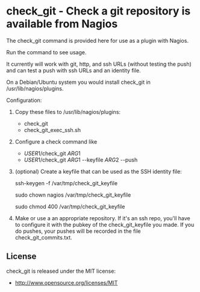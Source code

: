 check_git - Check a git repository is available from Nagios
===========================================================

The check_git command is provided here for use as a plugin with Nagios.

Run the command to see usage.

It currently will work with git, http, and ssh URLs (without testing the push)
and can test a push with ssh URLs and an identity file.

On a Debian/Ubuntu system you would install check_git in /usr/lib/nagios/plugins.

Configuration:

1. Copy these files to /usr/lib/nagios/plugins:
   * check_git
   * check_git_exec_ssh.sh
2. Configure a check command like
   * $USER1$/check_git $ARG1$
   * $USER1$/check_git $ARG1$ --keyfile $ARG2$ --push
3. (optional) Create a keyfile that can be used as the SSH identity file:

      ssh-keygen -f /var/tmp/check_git_keyfile

      sudo chown nagios /var/tmp/check_git_keyfile

      sudo chmod 400 /var/tmp/check_git_keyfile

4. Make or use a an appropriate repository.  If it's an ssh repo, you'll have
to configure it with the pubkey of the check_git_keyfile you made.
If you do pushes, your pushes will be recorded in the file check_git_commits.txt.

License
-------

check_git is released under the MIT license:

* http://www.opensource.org/licenses/MIT